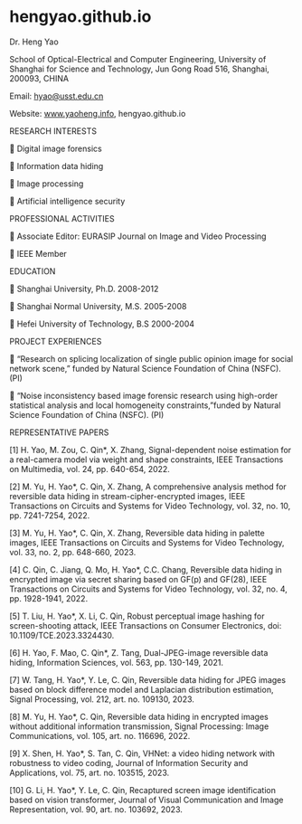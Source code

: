 # hengyao.github.io

Dr. Heng Yao 

School of Optical-Electrical and Computer Engineering,
University of Shanghai for Science and Technology,
Jun Gong Road 516, Shanghai, 200093,
CHINA 

Email: hyao@usst.edu.cn

Website: www.yaoheng.info, hengyao.github.io

RESEARCH INTERESTS 

	Digital image forensics

	Information data hiding

	Image processing

	Artificial intelligence security

PROFESSIONAL ACTIVITIES

	Associate Editor: EURASIP Journal on Image and Video Processing

	IEEE Member

EDUCATION

	Shanghai University, Ph.D. 2008-2012

	Shanghai Normal University, M.S. 2005-2008

	Hefei University of Technology, B.S 2000-2004

PROJECT EXPERIENCES

 “Research on splicing localization of single public opinion image for social network scene,” funded by Natural Science Foundation of China (NSFC). (PI)

 “Noise inconsistency based image forensic research using high-order statistical analysis and local homogeneity constraints,”funded by Natural Science Foundation of China (NSFC). (PI)

REPRESENTATIVE PAPERS

[1] H. Yao, M. Zou, C. Qin*, X. Zhang, Signal-dependent noise estimation for a real-camera model via weight and shape constraints, IEEE Transactions on Multimedia, vol. 24, pp. 640-654, 2022. 

[2] M. Yu, H. Yao*, C. Qin, X. Zhang, A comprehensive analysis method for reversible data hiding in stream-cipher-encrypted images, IEEE Transactions on Circuits and Systems for Video Technology, vol. 32, no. 10, pp. 7241-7254, 2022.

[3] M. Yu, H. Yao*, C. Qin, X. Zhang, Reversible data hiding in palette images, IEEE Transactions on Circuits and Systems for Video Technology, vol. 33, no. 2, pp. 648-660, 2023.

[4] C. Qin, C. Jiang, Q. Mo, H. Yao*, C.C. Chang, Reversible data hiding in encrypted image via secret sharing based on GF(p) and GF(28), IEEE Transactions on Circuits and Systems for Video Technology, vol. 32, no. 4, pp. 1928-1941, 2022.

[5] T. Liu, H. Yao*, X. Li, C. Qin, Robust perceptual image hashing for screen-shooting attack, IEEE Transactions on Consumer Electronics, doi: 10.1109/TCE.2023.3324430.

[6] H. Yao, F. Mao, C. Qin*, Z. Tang, Dual-JPEG-image reversible data hiding, Information Sciences, vol. 563, pp. 130-149, 2021.

[7] W. Tang, H. Yao*, Y. Le, C. Qin, Reversible data hiding for JPEG images based on block difference model and Laplacian distribution estimation, Signal Processing, vol. 212, art. no. 109130, 2023.

[8] M. Yu, H. Yao*, C. Qin, Reversible data hiding in encrypted images without additional information transmission, Signal Processing: Image Communications, vol. 105, art. no. 116696, 2022. 

[9] X. Shen, H. Yao*, S. Tan, C. Qin, VHNet: a video hiding network with robustness to video coding, Journal of Information Security and Applications, vol. 75, art. no. 103515, 2023.

[10] G. Li, H. Yao*, Y. Le, C. Qin, Recaptured screen image identification based on vision transformer, Journal of Visual Communication and Image Representation, vol. 90, art. no. 103692, 2023. 
